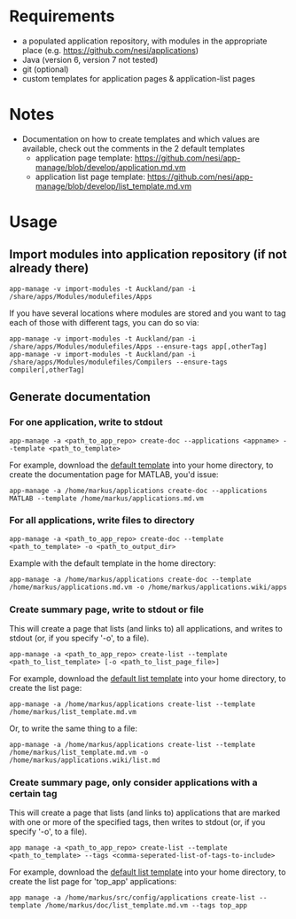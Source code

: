 # Requirements

 * a populated application repository, with modules in the appropriate place (e.g. https://github.com/nesi/applications)
 * Java (version 6, version 7 not tested)
 * git (optional)
 * custom templates for application pages & application-list pages

# Notes

 * Documentation on how to create templates and which values are available, check out the comments in the 2 default templates
   * application page template: https://github.com/nesi/app-manage/blob/develop/application.md.vm
   * application list page template: https://github.com/nesi/app-manage/blob/develop/list_template.md.vm

# Usage

## Import modules into application repository (if not already there)

    app-manage -v import-modules -t Auckland/pan -i /share/apps/Modules/modulefiles/Apps
    
If you have several locations where modules are stored and you want to tag each of those with different tags, you can do so via:

    app-manage -v import-modules -t Auckland/pan -i /share/apps/Modules/modulefiles/Apps --ensure-tags app[,otherTag]
    app-manage -v import-modules -t Auckland/pan -i /share/apps/Modules/modulefiles/Compilers --ensure-tags compiler[,otherTag]


## Generate documentation

### For one application, write to stdout

    app-manage -a <path_to_app_repo> create-doc --applications <appname> --template <path_to_template>

For example, download the [default template](https://github.com/nesi/app-manage/blob/develop/application.md.vm) into
your home directory, to create the documentation page for MATLAB, you'd issue:

    app-manage -a /home/markus/applications create-doc --applications MATLAB --template /home/markus/applications.md.vm

### For all applications, write files to directory

    app-manage -a <path_to_app_repo> create-doc --template <path_to_template> -o <path_to_output_dir>

Example with the default template in the home directory:

    app-manage -a /home/markus/applications create-doc --template /home/markus/applications.md.vm -o /home/markus/applications.wiki/apps

### Create summary page, write to stdout or file

This will create a page that lists (and links to) all applications, and writes to stdout (or, if you specify '-o', to a file).

    app-manage -a <path_to_app_repo> create-list --template <path_to_list_template> [-o <path_to_list_page_file>]

For example, download the [default list template](https://github.com/nesi/app-manage/blob/develop/list_template.md.vm) into
your home directory, to create the list page:

    app-manage -a /home/markus/applications create-list --template /home/markus/list_template.md.vm

Or, to write the same thing to a file:

    app-manage -a /home/markus/applications create-list --template /home/markus/list_template.md.vm -o /home/markus/applications.wiki/list.md

### Create summary page, only consider applications with a certain tag

This will create a page that lists (and links to) applications that are marked with one or more of the specified tags,
then writes to stdout (or, if you specify '-o', to a file).

    app manage -a <path_to_app_repo> create-list --template <path_to_template> --tags <comma-seperated-list-of-tags-to-include>

For example, download the [default list template](https://github.com/nesi/app-manage/blob/develop/list_template.md.vm) into
your home directory, to create the list page for 'top_app' applications:

    app manage -a /home/markus/src/config/applications create-list --template /home/markus/doc/list_template.md.vm --tags top_app

